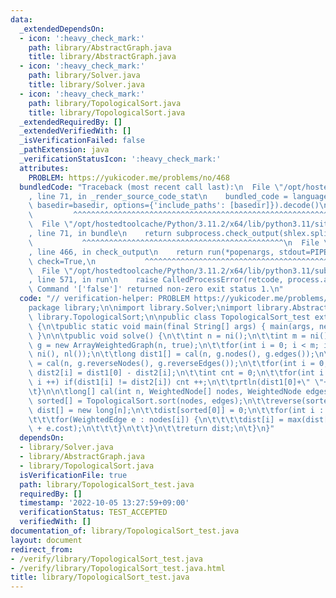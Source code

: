 ```yaml
---
data:
  _extendedDependsOn:
  - icon: ':heavy_check_mark:'
    path: library/AbstractGraph.java
    title: library/AbstractGraph.java
  - icon: ':heavy_check_mark:'
    path: library/Solver.java
    title: library/Solver.java
  - icon: ':heavy_check_mark:'
    path: library/TopologicalSort.java
    title: library/TopologicalSort.java
  _extendedRequiredBy: []
  _extendedVerifiedWith: []
  _isVerificationFailed: false
  _pathExtension: java
  _verificationStatusIcon: ':heavy_check_mark:'
  attributes:
    PROBLEM: https://yukicoder.me/problems/no/468
  bundledCode: "Traceback (most recent call last):\n  File \"/opt/hostedtoolcache/Python/3.11.2/x64/lib/python3.11/site-packages/onlinejudge_verify/documentation/build.py\"\
    , line 71, in _render_source_code_stat\n    bundled_code = language.bundle(stat.path,\
    \ basedir=basedir, options={'include_paths': [basedir]}).decode()\n          \
    \         ^^^^^^^^^^^^^^^^^^^^^^^^^^^^^^^^^^^^^^^^^^^^^^^^^^^^^^^^^^^^^^^^^^^^^^^^^^^^^^^^^\n\
    \  File \"/opt/hostedtoolcache/Python/3.11.2/x64/lib/python3.11/site-packages/onlinejudge_verify/languages/user_defined.py\"\
    , line 71, in bundle\n    return subprocess.check_output(shlex.split(command))\n\
    \           ^^^^^^^^^^^^^^^^^^^^^^^^^^^^^^^^^^^^^^^^^^^^^\n  File \"/opt/hostedtoolcache/Python/3.11.2/x64/lib/python3.11/subprocess.py\"\
    , line 466, in check_output\n    return run(*popenargs, stdout=PIPE, timeout=timeout,\
    \ check=True,\n           ^^^^^^^^^^^^^^^^^^^^^^^^^^^^^^^^^^^^^^^^^^^^^^^^^^^^^^^^^\n\
    \  File \"/opt/hostedtoolcache/Python/3.11.2/x64/lib/python3.11/subprocess.py\"\
    , line 571, in run\n    raise CalledProcessError(retcode, process.args,\nsubprocess.CalledProcessError:\
    \ Command '['false']' returned non-zero exit status 1.\n"
  code: "// verification-helper: PROBLEM https://yukicoder.me/problems/no/468\n\n\
    package library;\n\nimport library.Solver;\nimport library.AbstractGraph;\nimport\
    \ library.TopologicalSort;\n\npublic class TopologicalSort_test extends Solver\
    \ {\n\tpublic static void main(final String[] args) { main(args, new TopologicalSort_test());\
    \ }\n\n\tpublic void solve() {\n\t\tint n = ni();\n\t\tint m = ni();\n\t\tArrayWeightedGraph\
    \ g = new ArrayWeightedGraph(n, true);\n\t\tfor(int i = 0; i < m; i ++) g.add(ni(),\
    \ ni(), nl());\n\t\tlong dist1[] = cal(n, g.nodes(), g.edges());\n\t\tlong dist2[]\
    \ = cal(n, g.reverseNodes(), g.reverseEdges());\n\t\tfor(int i = 0; i < n; i ++)\
    \ dist2[i] = dist1[0] - dist2[i];\n\t\tint cnt = 0;\n\t\tfor(int i = 0; i < n;\
    \ i ++) if(dist1[i] != dist2[i]) cnt ++;\n\t\tprtln(dist1[0]+\" \"+cnt+\"/\"+n);\n\
    \t}\n\n\tlong[] cal(int n, WeightedNode[] nodes, WeightedNode edges) {\n\t\tint\
    \ sorted[] = TopologicalSort.sort(nodes, edges);\n\t\treverse(sorted);\n\t\tlong\
    \ dist[] = new long[n];\n\t\tdist[sorted[0]] = 0;\n\t\tfor(int i : sorted) {\n\
    \t\t\tfor(WeightedEdge e : nodes[i]) {\n\t\t\t\tdist[i] = max(dist[i], dist[e.target]\
    \ + e.cost);\n\t\t\t}\n\t\t}\n\t\treturn dist;\n\t}\n}"
  dependsOn:
  - library/Solver.java
  - library/AbstractGraph.java
  - library/TopologicalSort.java
  isVerificationFile: true
  path: library/TopologicalSort_test.java
  requiredBy: []
  timestamp: '2022-10-05 13:27:59+09:00'
  verificationStatus: TEST_ACCEPTED
  verifiedWith: []
documentation_of: library/TopologicalSort_test.java
layout: document
redirect_from:
- /verify/library/TopologicalSort_test.java
- /verify/library/TopologicalSort_test.java.html
title: library/TopologicalSort_test.java
---
```

